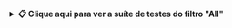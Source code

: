 <details>
  <summary><strong>📋 Clique aqui para ver a suíte de testes do filtro "All"</strong></summary>

<br>

<table>
  <thead>
    <tr>
      <th>ID</th>
      <th>Cenário</th>
      <th>Caso de Teste (Gherkin)</th>
      <th>Prioridade</th>
      <th>Severidade</th>
      <th>Resultado Esperado</th>
      <th>Resultado Obtido</th>
      <th>Defeitos</th>
      <th>Status</th>
    </tr>
  </thead>
  <tbody>
    <tr>
      <td>CT01</td>
      <td>Exibir todos os itens com o filtro "All"</td>
      <td>Dado que possuo itens concluídos e itens a fazer<br>Quando clico no filtro "All"<br>Então os itens a fazer devem aparecer sem marcação e os itens concluídos devem aparecer em cinza claro, riscados e com o check marcado à esquerda</td>
      <td>Alta</td>
      <td>Alta</td>
      <td>Então os itens a fazer devem aparecer sem marcação e os itens concluídos devem aparecer em cinza claro, riscados e com o check marcado à esquerda.</td>
      <td>Passou conforme esperado</td>
      <td>—</td>
      <td>Concluído</td>
    </tr>
    <tr>
      <td>CT02</td>
      <td>Itens não concluídos aparecem sem marcação</td>
      <td>Dado que possuo uma lista com itens, incluindo alguns não concluídos<br>Quando clico no filtro "All"<br>Então os itens não concluídos devem estar sem marcação</td>
      <td>Média</td>
      <td>Média</td>
      <td>Então os itens não concluídos devem estar sem marcação.</td>
      <td>Passou conforme esperado</td>
      <td>—</td>
      <td>Concluído</td>
    </tr>
    <tr>
      <td>CT03</td>
      <td>Visualizar itens após marcar como concluído</td>
      <td>Dado que possuo uma lista com itens pendentes<br>E marco alguns itens como concluídos<br>Quando clico no filtro "All"<br>Então todos os itens, pendentes e concluídos, devem ser exibidos corretamente, com os concluídos riscados e marcados</td>
      <td>Alta</td>
      <td>Alta</td>
      <td>Então todos os itens, pendentes e concluídos, devem ser exibidos corretamente, com os concluídos riscados e marcados.</td>
      <td>Passou conforme esperado</td>
      <td>—</td>
      <td>Concluído</td>
    </tr>
    <tr>
      <td>CT04</td>
      <td>Visualizar todos os itens após limpar itens concluídos</td>
      <td>Dado que possuo itens concluídos e pendentes<br>E já limpei os itens concluídos<br>Quando clico no filtro "All"<br>Então apenas os itens pendentes devem ser exibidos na lista</td>
      <td>Média</td>
      <td>Média</td>
      <td>Então apenas os itens pendentes devem ser exibidos na lista.</td>
      <td>Passou conforme esperado</td>
      <td>—</td>
      <td>Concluído</td>
    </tr>
    <tr>
      <td>CT05</td>
      <td>Manter filtro "All" ativo após adicionar novo item</td>
      <td>Dado que o filtro "All" está selecionado<br>Quando adiciono um novo item à lista<br>Então o novo item deve ser exibido junto com os demais itens, independente do seu status</td>
      <td>Baixa</td>
      <td>Baixa</td>
      <td>Então o novo item deve ser exibido junto com os demais itens, independente do seu status.</td>
      <td>Passou conforme esperado</td>
      <td>—</td>
      <td>Concluído</td>
    </tr>
    <tr>
      <td>CT06</td>
      <td>Exibir contador correto no filtro "All"</td>
      <td>Dado que possuo itens pendentes e concluídos<br>Quando seleciono o filtro "All"<br>Então o contador deve mostrar a quantidade correta de itens pendentes restantes</td>
      <td>Média</td>
      <td>Média</td>
      <td>Então o contador deve mostrar a quantidade correta de itens pendentes restantes.</td>
      <td>Passou conforme esperado</td>
      <td>—</td>
      <td>Concluído</td>
    </tr>
    <tr>
      <td>CT07</td>
      <td>Alterar status de item no filtro "All"</td>
      <td>Dado que o filtro "All" está ativo<br>E possuo itens pendentes na lista<br>Quando marco um item como concluído<br>Então o item deve mudar de estado para concluído, riscado e com check marcado e a lista deve continuar exibindo todos os itens</td>
      <td>Alta</td>
      <td>Alta</td>
      <td>Então o item deve mudar de estado para concluído, riscado e com check marcado e a lista deve continuar exibindo todos os itens.</td>
      <td>Passou conforme esperado</td>
      <td>—</td>
      <td>Concluído</td>
    </tr>
  </tbody>
</table>

</details>
